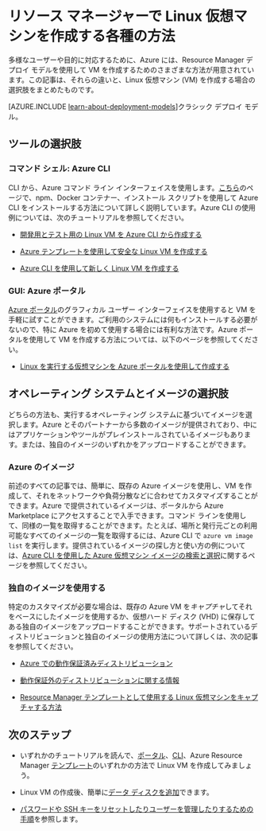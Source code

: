 <properties
	pageTitle="Linux VM を作成するさまざまな方法 | Microsoft Azure"
	description="Azure で Linux 仮想マシンを作成するさまざまな方法を紹介し、手順へのリンクを提供します。"
	services="virtual-machines-linux"
	documentationCenter=""
	authors="iainfoulds"
	manager="timlt"
	editor=""
	tags="azure-resource-manager"/>

<tags
	ms.service="virtual-machines-linux"
	ms.devlang="na"
	ms.topic="get-started-article"
	ms.tgt_pltfrm="vm-linux"
	ms.workload="infrastructure-services"
	ms.date="04/12/2016"
	ms.author="iainfou"/>

# リソース マネージャーで Linux 仮想マシンを作成する各種の方法

多様なユーザーや目的に対応するために、Azure には、Resource Manager デプロイ モデルを使用して VM を作成するためのさまざまな方法が用意されています。この記事は、それらの違いと、Linux 仮想マシン (VM) を作成する場合の選択肢をまとめたものです。

[AZURE.INCLUDE [learn-about-deployment-models](../../includes/learn-about-deployment-models-rm-include.md)]クラシック デプロイ モデル。

## ツールの選択肢

### コマンド シェル: Azure CLI 

CLI から、Azure コマンド ライン インターフェイスを使用します。[こちら](../xplat-cli-install.md)のページで、npm、Docker コンテナー、インストール スクリプトを使用して Azure CLI をインストールする方法について詳しく説明しています。Azure CLI の使用例については、次のチュートリアルを参照してください。

* [開発用とテスト用の Linux VM を Azure CLI から作成する](virtual-machines-linux-quick-create-cli.md) 

* [Azure テンプレートを使用して安全な Linux VM を作成する](virtual-machines-linux-create-ssh-secured-vm-from-template.md)

* [Azure CLI を使用して新しく Linux VM を作成する](virtual-machines-linux-create-cli-complete.md)

### GUI: Azure ポータル

[Azure ポータル](https://portal.azure.com)のグラフィカル ユーザー インターフェイスを使用すると VM を手軽に試すことができます。ご利用のシステムには何もインストールする必要がないので、特に Azure を初めて使用する場合には有利な方法です。Azure ポータルを使用して VM を作成する方法については、以下のページを参照してください。

* [Linux を実行する仮想マシンを Azure ポータルを使用して作成する](virtual-machines-linux-portal-create.md) 

## オペレーティング システムとイメージの選択肢

どちらの方法も、実行するオペレーティング システムに基づいてイメージを選択します。Azure とそのパートナーから多数のイメージが提供されており、中にはアプリケーションやツールがプレインストールされているイメージもあります。または、独自のイメージのいずれかをアップロードすることができます。

### Azure のイメージ

前述のすべての記事では、簡単に、既存の Azure イメージを使用し、VM を作成して、それをネットワークや負荷分散などに合わせてカスタマイズすることができます。Azure で提供されているイメージは、ポータルから Azure Marketplace にアクセスすることで入手できます。コマンド ラインを使用して、同様の一覧を取得することができます。たとえば、場所と発行元ごとの利用可能なすべてのイメージの一覧を取得するには、Azure CLI で `azure vm image list` を実行します。提供されているイメージの探し方と使い方の例については、[Azure CLI を使用した Azure 仮想マシン イメージの検索と選択](virtual-machines-linux-cli-ps-findimage.md)に関するページを参照してください。

### 独自のイメージを使用する

特定のカスタマイズが必要な場合は、既存の Azure VM を*キャプチャ*してそれをベースにしたイメージを使用するか、仮想ハード ディスク (VHD) に保存してある独自のイメージをアップロードすることができます。サポートされているディストリビューションと独自のイメージの使用方法について詳しくは、次の記事を参照してください。

* [Azure での動作保証済みディストリビューション](virtual-machines-linux-endorsed-distros.md)

* [動作保証外のディストリビューションに関する情報](virtual-machines-linux-create-upload-generic.md)

* [Resource Manager テンプレートとして使用する Linux 仮想マシンをキャプチャする方法](virtual-machines-linux-capture-image.md)

## 次のステップ

* いずれかのチュートリアルを読んで、[ポータル](virtual-machines-linux-portal-create.md)、[CLI](virtual-machines-linux-quick-create-cli.md)、Azure Resource Manager [テンプレート](virtual-machines-linux-cli-deploy-templates.md)のいずれかの方法で Linux VM を作成してみましょう。

* Linux VM の作成後、簡単に[データ ディスクを追加](virtual-machines-linux-add-disk.md)できます。

* [パスワードや SSH キーをリセットしたりユーザーを管理したりするための手順](virtual-machines-linux-using-vmaccess-extension.md)を参照します。

<!---HONumber=AcomDC_0518_2016-->